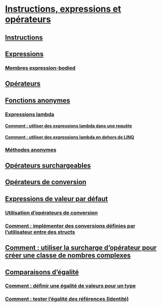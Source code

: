 # [Instructions, expressions et opérateurs](index.md)
## [Instructions](statements.md)
## [Expressions](expressions.md)
### [Membres expression-bodied](expression-bodied-members.md)
## [Opérateurs](operators.md)
## [Fonctions anonymes](anonymous-functions.md)
### [Expressions lambda](lambda-expressions.md)
#### [Comment : utiliser des expressions lambda dans une requête](how-to-use-lambda-expressions-in-a-query.md)
#### [Comment : utiliser des expressions lambda en dehors de LINQ](how-to-use-lambda-expressions-outside-linq.md)
### [Méthodes anonymes](anonymous-methods.md)
## [Opérateurs surchargeables](overloadable-operators.md)
## [Opérateurs de conversion](conversion-operators.md)
## [Expressions de valeur par défaut](default-value-expressions.md)
### [Utilisation d’opérateurs de conversion](using-conversion-operators.md)
### [Comment : implémenter des conversions définies par l’utilisateur entre des structs](how-to-implement-user-defined-conversions-between-structs.md)
## [Comment : utiliser la surcharge d’opérateur pour créer une classe de nombres complexes](how-to-use-operator-overloading-to-create-a-complex-number-class.md)
## [Comparaisons d’égalité](equality-comparisons.md)
### [Comment : définir une égalité de valeurs pour un type](how-to-define-value-equality-for-a-type.md)
### [Comment : tester l’égalité des références (Identité)](how-to-test-for-reference-equality-identity.md)
